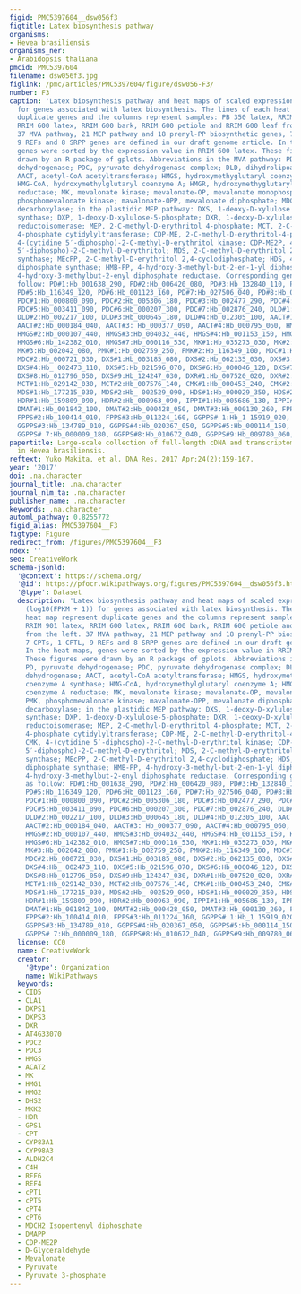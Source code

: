 ```yaml
---
figid: PMC5397604__dsw056f3
figtitle: Latex biosynthesis pathway
organisms:
- Hevea brasiliensis
organisms_ner:
- Arabidopsis thaliana
pmcid: PMC5397604
filename: dsw056f3.jpg
figlink: /pmc/articles/PMC5397604/figure/dsw056-F3/
number: F3
caption: 'Latex biosynthesis pathway and heat maps of scaled expression values (log10(FPKM + 1))
  for genes associated with latex biosynthesis. The lines of each heat map represent
  duplicate genes and the columns represent samples: PB 350 latex, RRIM 901 latex,
  RRIM 600 latex, RRIM 600 bark, RRIM 600 petiole and RRIM 600 leaf from the left.
  37 MVA pathway, 21 MEP pathway and 18 prenyl-PP biosynthetic genes, 7 CPTs, 1 CPTL,
  9 REFs and 8 SRPP genes are defined in our draft genome article. In the heat maps,
  genes were sorted by the expression value in RRIM 600 latex. These figures were
  drawn by an R package of gplots. Abbreviations in the MVA pathway: PD, pyruvate
  dehydrogenase; PDC, pyruvate dehydrogenase complex; DLD, dihydrolipoamide dehydrogenase;
  AACT, acetyl-CoA acetyltransferase; HMGS, hydroxymethyglutaryl coenzyme A synthase;
  HMG-CoA, hydroxymethylglutaryl coenzyme A; HMGR, hydroxymethyglutaryl coenzyme A
  reductase; MK, mevalonate kinase; mevalonate-OP, mevalonate monophosphate; PMK,
  phosphomevalonate kinase; mavalonate-OPP, mevalonate diphosphate; MDC, diphosphomevalonate
  decarboxylase; in the plastidic MEP pathway: DXS, 1-deoxy-D-xylulose 5-phosphate
  synthase; DXP, 1-deoxy-D-xylulose-5-phosphate; DXR, 1-deoxy-D-xylulose 5-phosphate
  reductoisomerase; MEP, 2-C-methyl-D-erythritol 4-phosphate; MCT, 2-C-methyl-D-erythritol
  4-phosphate cytidylyltransferase; CDP-ME, 2-C-methyl-D-erythritol-4-phosphate; CMK,
  4-(cytidine 5′-diphospho)-2-C-methyl-D-erythritol kinase; CDP-ME2P, 4-(cytidine
  5′-diphospho)-2-C-methyl-D-erythritol; MDS, 2-C-methyl-D-erythritol 2,4-cyclodiphosphate
  synthase; MEcPP, 2-C-methyl-D-erythritol 2,4-cyclodiphosphate; HDS, 4-hydroxy-3-methylbut-2-enyl
  diphosphate synthase; HMB-PP, 4-hydroxy-3-methyl-but-2-en-1-yl diphosphate; HDR,
  4-hydroxy-3-methylbut-2-enyl diphosphate reductase. Corresponding gene IDs are as
  follow: PD#1:Hb_001638_290, PD#2:Hb_006420_080, PD#3:Hb_132840_110, PD#4:Hb_001500_040,
  PD#5:Hb_116349_120, PD#6:Hb_001123_160, PD#7:Hb_027506_040, PD#8:Hb_003397_030,
  PDC#1:Hb_000800_090, PDC#2:Hb_005306_180, PDC#3:Hb_002477_290, PDC#4:Hb_000110_310,
  PDC#5:Hb_003411_090, PDC#6:Hb_000207_300, PDC#7:Hb_002876_240, DLD#1:Hb_001723_060,
  DLD#2:Hb_002217_100, DLD#3:Hb_000645_180, DLD#4:Hb_012305_100, AACT#1:Hb_000613_200,
  AACT#2:Hb_000184_040, AACT#3: Hb_000377_090, AACT#4:Hb_000795_060, HMGS#1:Hb_003207_110,
  HMGS#2:Hb_000107_440, HMGS#3:Hb_004032_440, HMGS#4:Hb_001153_150, HMGS# 5:Hb_014497_120,
  HMGS#6:Hb_142382_010, HMGS#7:Hb_000116_530, MK#1:Hb_035273_030, MK#2:Hb_127194_010,
  MK#3:Hb_002042_080, PMK#1:Hb_002759_250, PMK#2:Hb_116349_100, MDC#1:Hb_00 0539_030,
  MDC#2:Hb_000721_030, DXS#1:Hb_003185_080, DXS#2:Hb_062135_030, DXS#3:Hb_019 153_040,
  DXS#4:Hb_ 002473_110, DXS#5:Hb_021596_070, DXS#6:Hb_000046_120, DXS#7:Hb_005628_050,
  DXS#8:Hb_012796_050, DXS#9:Hb_124247_030, DXR#1:Hb_007520_020, DXR#2:Hb_000922_160,
  MCT#1:Hb_029142_030, MCT#2:Hb_007576_140, CMK#1:Hb_000453_240, CMK#2:Hb_001975_040,
  MDS#1:Hb_177215_030, MDS#2:Hb_ 002529_090, HDS#1:Hb_000029_350, HDS#2:Hb_000008_410,
  HDR#1:Hb_159809_090, HDR#2:Hb_000963_090, IPPI#1:Hb_005686_130, IPPI#2:Hb_000608_190,
  DMAT#1:Hb_001842_100, DMAT#2:Hb_000428_050, DMAT#3:Hb_000130_260, FPPS#1:Hb_000072_070,
  FPPS#2:Hb_100414_010, FPPS#3:Hb_011224_160, GGPPS# 1:Hb_1 15919_020, GGPPS#2:Hb_000371_100,
  GGPPS#3:Hb_134789_010, GGPPS#4:Hb_020367_050, GGPPS#5:Hb_000114_150, GGPPS#6:Hb_002768_080,
  GGPPS# 7:Hb_000009_180, GGPPS#8:Hb_010672_040, GGPPS#9:Hb_009780_060, GGPPS#10:Hb_001948_040.'
papertitle: Large-scale collection of full-length cDNA and transcriptome analysis
  in Hevea brasiliensis.
reftext: Yuko Makita, et al. DNA Res. 2017 Apr;24(2):159-167.
year: '2017'
doi: .na.character
journal_title: .na.character
journal_nlm_ta: .na.character
publisher_name: .na.character
keywords: .na.character
automl_pathway: 0.8255772
figid_alias: PMC5397604__F3
figtype: Figure
redirect_from: /figures/PMC5397604__F3
ndex: ''
seo: CreativeWork
schema-jsonld:
  '@context': https://schema.org/
  '@id': https://pfocr.wikipathways.org/figures/PMC5397604__dsw056f3.html
  '@type': Dataset
  description: 'Latex biosynthesis pathway and heat maps of scaled expression values
    (log10(FPKM + 1)) for genes associated with latex biosynthesis. The lines of each
    heat map represent duplicate genes and the columns represent samples: PB 350 latex,
    RRIM 901 latex, RRIM 600 latex, RRIM 600 bark, RRIM 600 petiole and RRIM 600 leaf
    from the left. 37 MVA pathway, 21 MEP pathway and 18 prenyl-PP biosynthetic genes,
    7 CPTs, 1 CPTL, 9 REFs and 8 SRPP genes are defined in our draft genome article.
    In the heat maps, genes were sorted by the expression value in RRIM 600 latex.
    These figures were drawn by an R package of gplots. Abbreviations in the MVA pathway:
    PD, pyruvate dehydrogenase; PDC, pyruvate dehydrogenase complex; DLD, dihydrolipoamide
    dehydrogenase; AACT, acetyl-CoA acetyltransferase; HMGS, hydroxymethyglutaryl
    coenzyme A synthase; HMG-CoA, hydroxymethylglutaryl coenzyme A; HMGR, hydroxymethyglutaryl
    coenzyme A reductase; MK, mevalonate kinase; mevalonate-OP, mevalonate monophosphate;
    PMK, phosphomevalonate kinase; mavalonate-OPP, mevalonate diphosphate; MDC, diphosphomevalonate
    decarboxylase; in the plastidic MEP pathway: DXS, 1-deoxy-D-xylulose 5-phosphate
    synthase; DXP, 1-deoxy-D-xylulose-5-phosphate; DXR, 1-deoxy-D-xylulose 5-phosphate
    reductoisomerase; MEP, 2-C-methyl-D-erythritol 4-phosphate; MCT, 2-C-methyl-D-erythritol
    4-phosphate cytidylyltransferase; CDP-ME, 2-C-methyl-D-erythritol-4-phosphate;
    CMK, 4-(cytidine 5′-diphospho)-2-C-methyl-D-erythritol kinase; CDP-ME2P, 4-(cytidine
    5′-diphospho)-2-C-methyl-D-erythritol; MDS, 2-C-methyl-D-erythritol 2,4-cyclodiphosphate
    synthase; MEcPP, 2-C-methyl-D-erythritol 2,4-cyclodiphosphate; HDS, 4-hydroxy-3-methylbut-2-enyl
    diphosphate synthase; HMB-PP, 4-hydroxy-3-methyl-but-2-en-1-yl diphosphate; HDR,
    4-hydroxy-3-methylbut-2-enyl diphosphate reductase. Corresponding gene IDs are
    as follow: PD#1:Hb_001638_290, PD#2:Hb_006420_080, PD#3:Hb_132840_110, PD#4:Hb_001500_040,
    PD#5:Hb_116349_120, PD#6:Hb_001123_160, PD#7:Hb_027506_040, PD#8:Hb_003397_030,
    PDC#1:Hb_000800_090, PDC#2:Hb_005306_180, PDC#3:Hb_002477_290, PDC#4:Hb_000110_310,
    PDC#5:Hb_003411_090, PDC#6:Hb_000207_300, PDC#7:Hb_002876_240, DLD#1:Hb_001723_060,
    DLD#2:Hb_002217_100, DLD#3:Hb_000645_180, DLD#4:Hb_012305_100, AACT#1:Hb_000613_200,
    AACT#2:Hb_000184_040, AACT#3: Hb_000377_090, AACT#4:Hb_000795_060, HMGS#1:Hb_003207_110,
    HMGS#2:Hb_000107_440, HMGS#3:Hb_004032_440, HMGS#4:Hb_001153_150, HMGS# 5:Hb_014497_120,
    HMGS#6:Hb_142382_010, HMGS#7:Hb_000116_530, MK#1:Hb_035273_030, MK#2:Hb_127194_010,
    MK#3:Hb_002042_080, PMK#1:Hb_002759_250, PMK#2:Hb_116349_100, MDC#1:Hb_00 0539_030,
    MDC#2:Hb_000721_030, DXS#1:Hb_003185_080, DXS#2:Hb_062135_030, DXS#3:Hb_019 153_040,
    DXS#4:Hb_ 002473_110, DXS#5:Hb_021596_070, DXS#6:Hb_000046_120, DXS#7:Hb_005628_050,
    DXS#8:Hb_012796_050, DXS#9:Hb_124247_030, DXR#1:Hb_007520_020, DXR#2:Hb_000922_160,
    MCT#1:Hb_029142_030, MCT#2:Hb_007576_140, CMK#1:Hb_000453_240, CMK#2:Hb_001975_040,
    MDS#1:Hb_177215_030, MDS#2:Hb_ 002529_090, HDS#1:Hb_000029_350, HDS#2:Hb_000008_410,
    HDR#1:Hb_159809_090, HDR#2:Hb_000963_090, IPPI#1:Hb_005686_130, IPPI#2:Hb_000608_190,
    DMAT#1:Hb_001842_100, DMAT#2:Hb_000428_050, DMAT#3:Hb_000130_260, FPPS#1:Hb_000072_070,
    FPPS#2:Hb_100414_010, FPPS#3:Hb_011224_160, GGPPS# 1:Hb_1 15919_020, GGPPS#2:Hb_000371_100,
    GGPPS#3:Hb_134789_010, GGPPS#4:Hb_020367_050, GGPPS#5:Hb_000114_150, GGPPS#6:Hb_002768_080,
    GGPPS# 7:Hb_000009_180, GGPPS#8:Hb_010672_040, GGPPS#9:Hb_009780_060, GGPPS#10:Hb_001948_040.'
  license: CC0
  name: CreativeWork
  creator:
    '@type': Organization
    name: WikiPathways
  keywords:
  - CID5
  - CLA1
  - DXPS1
  - DXPS3
  - DXR
  - AT4G33070
  - PDC2
  - PDC3
  - HMGS
  - ACAT2
  - MK
  - HMG1
  - HMG2
  - DHS2
  - MKK2
  - HDR
  - GPS1
  - CPT
  - CYP83A1
  - CYP98A3
  - ALDH2C4
  - C4H
  - REF6
  - REF4
  - cPT1
  - cPT5
  - cPT4
  - cPT6
  - MDCH2 Isopentenyl diphosphate
  - DMAPP
  - CDP-ME2P
  - D-Glyceraldehyde
  - Mevalonate
  - Pyruvate
  - Pyruvate 3-phosphate
---
```

